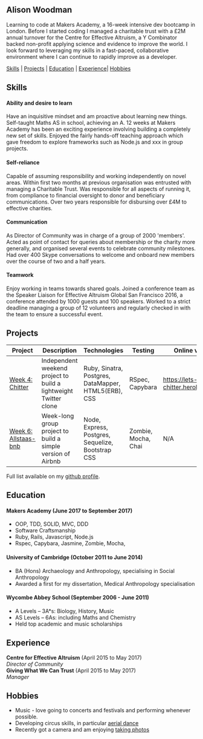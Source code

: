 ## Alison Woodman

Learning to code at Makers Academy, a 16-week intensive dev bootcamp in London. Before I started coding I managed a charitable trust with a £2M annual turnover for the Centre for Effective Altruism, a Y Combinator backed non-profit applying science and evidence to improve the world. I look forward to leveraging my skills in a fast-paced, collaborative environment where I can continue to rapidly improve as a developer.

[Skills](##skills) | [Projects](##projects) | [Education](##education) | [Experience](##experience)| [Hobbies](##hobbies)

## Skills

#### Ability and desire to learn

Have an inquisitive mindset and am proactive about learning new things. Self-taught Maths AS in school, achieving an A. 12 weeks at Makers Academy has been an exciting experience involving building a completely new set of skills. Enjoyed the fairly hands-off teaching approach which gave freedom to explore frameworks such as Node.js and xxx in group projects.

#### Self-reliance

Capable of assuming responsibility and working independently on novel areas. Within first two months at previous organisation was entrusted with managing a Charitable Trust. Was responsible for all aspects of running it, from compliance to financial oversight to donor and beneficiary communications. Over two years responsible for disbursing over £4M to effective charities.

#### Communication

As Director of Community was in charge of a group of 2000 'members'. Acted as point of contact for queries about membership or the charity more generally, and organised several events to celebrate community milestones. Had over 400 Skype conversations to welcome and onboard new members over the course of two and a half years.

#### Teamwork

Enjoy working in teams towards shared goals. Joined a conference team as the Speaker Liaison for Effective Altruism Global San Francisco 2016, a conference attended by 1000 guests and 100 speakers. Worked to a strict deadline managing a group of 12 volunteers and regularly checked in with the team to ensure a successful event.

## Projects

|  Project |  Description | Technologies | Testing | Online version |
|---|---|---|---|---|
| [Week 4: Chitter](https://github.com/AlisonWoodman/chitter-challenge) | Independent weekend project to build a lightweight Twitter clone | Ruby, Sinatra, Postgres, DataMapper, HTML5(ERB), CSS | RSpec, Capybara  | https://lets-chitter.herokuapp.com |
| [Week 6: Allstaas-bnb](https://github.com/tobold/allstaas-bnb) | Week-long group project to build a simple version of Airbnb | Node, Express, Postgres, Sequelize, Bootstrap CSS | Zombie, Mocha, Chai | N/A |

Full list available on my [github profile](https://github.com/AlisonWoodman).

## Education

#### Makers Academy (June 2017 to September 2017)

* OOP, TDD, SOLID, MVC, DDD
* Software Craftsmanship
* Ruby, Rails, Javascript, Node.js
* Rspec, Capybara, Jasmine, Zombie, Mocha,

#### University of Cambridge (October 2011 to June 2014)

* BA (Hons) Archaeology and Anthropology, specialising in Social Anthropology
* Awarded a first for my dissertation, Medical Anthropology specialisation

#### Wycombe Abbey School (September 2006 - June 2011)

* A Levels – 3A*s: Biology, History, Music
* AS Levels – 6As: including Maths and Chemistry
* Held top academic and music scholarships

## Experience

**Centre for Effective Altruism** (April 2015 to May 2017)    
*Director of Community*  
**Giving What We Can Trust** (April 2015 to May 2017)   
*Manager*  

## Hobbies

* Music - love going to concerts and festivals and performing whenever possible.
* Developing circus skills, in particular [aerial dance](https://youtu.be/U5muRaSL53Y)
* Recently got a camera and am enjoying [taking photos](https://www.flickr.com/people/155310715@N05/)
